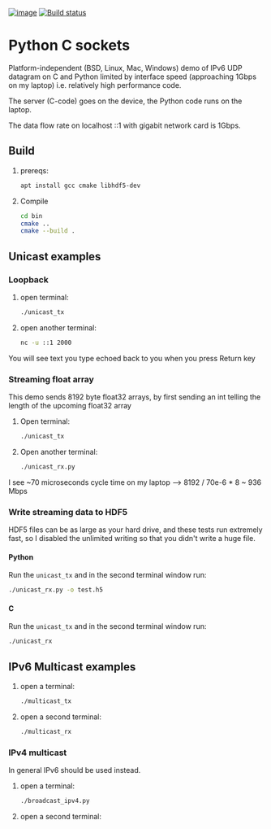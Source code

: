[![image](https://travis-ci.org/scivision/python_c_sockets.svg?branch=master)](https://travis-ci.org/scivision/python_c_sockets)
[![Build status](https://ci.appveyor.com/api/projects/status/n53e7oll4d1sj9m2?svg=true)](https://ci.appveyor.com/project/scivision/python-c-sockets)

# Python C sockets

Platform-independent (BSD, Linux, Mac, Windows) demo of IPv6 UDP datagram on C and Python limited by interface speed (approaching 1Gbps on my laptop) i.e. relatively high performance code.

The server (C-code) goes on the device, the Python code runs on the laptop.

The data flow rate on localhost ::1 with gigabit network card is 1Gbps.

## Build

1. prereqs:
   ```sh
   apt install gcc cmake libhdf5-dev
   ```
2. Compile
   ```sh
   cd bin
   cmake ..
   cmake --build .
   ```

## Unicast examples

### Loopback

1. open terminal:
   ```sh
   ./unicast_tx
   ```
2. open another terminal:
   ```sh
   nc -u ::1 2000
   ```

You will see text you type echoed back to you when you press Return key

### Streaming float array

This demo sends 8192 byte float32 arrays, by first sending an int
telling the length of the upcoming float32 array

1. Open terminal:
   ```sh
   ./unicast_tx
   ```
2. Open another terminal:
   ```sh
   ./unicast_rx.py
   ```
I see ~70 microseconds cycle time on my laptop --> 8192 / 70e-6 * 8
~ 936 Mbps

### Write streaming data to HDF5

HDF5 files can be as large as your hard drive, and these tests run
extremely fast, so I disabled the unlimited writing so that you didn\'t
write a huge file.

#### Python

Run the `unicast_tx` and in the second terminal window run:
```sh
./unicast_rx.py -o test.h5
```

#### C

Run the `unicast_tx` and in the second terminal window run:
```sh
./unicast_rx
```

## IPv6 Multicast examples

1. open a terminal:
   ```sh
   ./multicast_tx
   ```
2. open a second terminal:
   ```sh
   ./multicast_rx
   ```
   
### IPv4 multicast
In general IPv6 should be used instead.

1. open a terminal:
   ```sh
   ./broadcast_ipv4.py
   ```
2. open a second terminal:
   ```sh
   
   ```
